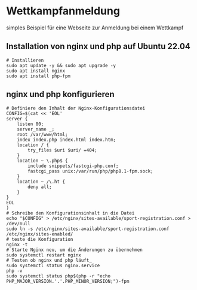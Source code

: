 # Wettkampfanmeldung
simples Beispiel für eine Webseite zur Anmeldung bei einem Wettkampf
## Installation von nginx und php auf Ubuntu 22.04
```
# Installieren
sudo apt update -y && sudo apt upgrade -y
sudo apt install nginx
sudo apt install php-fpm
```
## nginx und php konfigurieren
```
# Definiere den Inhalt der Nginx-Konfigurationsdatei
CONFIG=$(cat << 'EOL'
server {
    listen 80;
    server_name _;
    root /var/www/html;
    index index.php index.html index.htm;
    location / {
        try_files $uri $uri/ =404;
    }
    location ~ \.php$ {
        include snippets/fastcgi-php.conf;
        fastcgi_pass unix:/var/run/php/php8.1-fpm.sock;
    }
    location ~ /\.ht {
        deny all;
    }
}
EOL
)
# Schreibe den Konfigurationsinhalt in die Datei
echo "$CONFIG" > /etc/nginx/sites-available/sport-registration.conf > /dev/null
sudo ln -s /etc/nginx/sites-available/sport-registration.conf /etc/nginx/sites-enabled/
# teste die Konfiguration
nginx -t
# Starte Nginx neu, um die Änderungen zu übernehmen
sudo systemctl restart nginx
# Testen ob nginx und php läuft_
sudo systemctl status nginx.service
php -v
sudo systemctl status php$(php -r "echo PHP_MAJOR_VERSION.'.'.PHP_MINOR_VERSION;")-fpm
```
